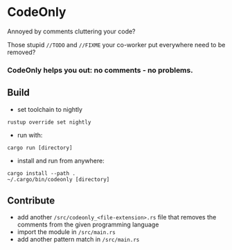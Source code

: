 # CodeOnly

Annoyed by comments cluttering your code?

Those stupid `//TODO` and `//FIXME` your co-worker put everywhere need to be removed?

### CodeOnly helps you out: no comments - no problems.

## Build

- set toolchain to nightly

```fish
rustup override set nightly
```

- run with:

```fish
cargo run [directory]
```

- install and run from anywhere:
```fish
cargo install --path .
~/.cargo/bin/codeonly [directory]
```

## Contribute

- add another `/src/codeonly_<file-extension>.rs` file that removes the comments from the given programming language
- import the module in `/src/main.rs`
- add another pattern match in `/src/main.rs`
